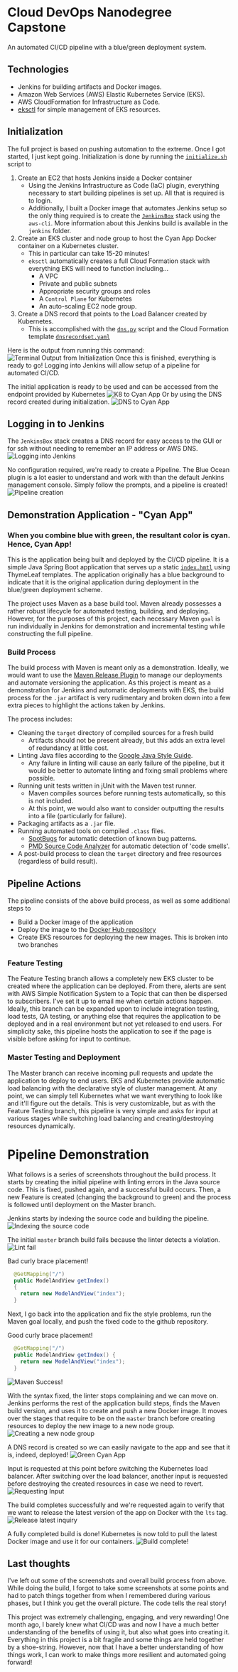 # Cloud DevOps Nanodegree Capstone
An automated CI/CD pipeline with a blue/green deployment system.

## Technologies
- Jenkins for building artifacts and Docker images.
- Amazon Web Services (AWS) Elastic Kubernetes Service (EKS).
- AWS CloudFormation for Infrastructure as Code.
- [eksctl](https://eksctl.io) for simple management of EKS resources.

## Initialization
The full project is based on pushing automation to the extreme. Once I got started, I just kept going. Initialization is done by running the [`initialize.sh`](./initialize.sh) script to
1. Create an EC2 that hosts Jenkins inside a Docker container
    - Using the Jenkins Infrastructure as Code (IaC) plugin, everything necessary to start building pipelines is set up. All that is required is to login.
    - Additionally, I built a Docker image that automates Jenkins setup so the only thing required is to create the [`JenkinsBox`](./cloudformation/JenkinsBox/stack.yaml) stack using the `aws-cli`. More information about this Jenkins build is available in the `jenkins` folder.
1. Create an EKS cluster and node group to host the Cyan App Docker container on a Kubernetes cluster.
    - This in particular can take 15-20 minutes!
    - `eksctl` automatically creates a full Cloud Formation stack with everything EKS will need to function including...
        - A VPC
        - Private and public subnets
        - Appropriate security groups and roles
        - A `Control Plane` for Kubernetes
        - An auto-scaling EC2 node group.
1. Create a DNS record that points to the Load Balancer created by Kubernetes.
    - This is accomplished with the [`dns.py`](./cloudformation/DNS/dns.py) script and the Cloud Formation template [`dnsrecordset.yaml`](./cloudformation/DNS/dnsrecordset.yaml)


Here is the output from running this command:
![Terminal Output from Initialization](./screenshots/initialization/terminal-output.jpg)
Once this is finished, everything is ready to go! Logging into Jenkins will allow setup of a pipeline for automated CI/CD.

The initial application is ready to be used and can be accessed from the endpoint provided by Kubernetes
![K8 to Cyan App](./screenshots/initialization/app-at-lb.jpg)
Or by using the DNS record created during initialization.
![DNS to Cyan App](./screenshots/initialization/app-at-dns.jpg)

## Logging in to Jenkins
The `JenkinsBox` stack creates a DNS record for easy access to the GUI or for ssh without needing to remember an IP address or AWS DNS.
![Logging into Jenkins](./screenshots/initialization/login-to-jenkins.jpg)

No configuration required, we're ready to create a Pipeline. The Blue Ocean plugin is a lot easier to understand and work with than the default Jenkins management console. Simply follow the prompts, and a pipeline is created!
![Pipeline creation](./screenshots/browser/blue-ocean-pipeline.png)

## Demonstration Application - "Cyan App"
### When you combine blue with green, the resultant color is cyan. Hence, Cyan App!
This is the application being built and deployed by the CI/CD pipeline. It is a
simple Java Spring Boot application that serves up a static
[`index.hmtl`](./src/main/resources/templates/index.html) using ThymeLeaf templates. The application originally has a blue background to indicate that it
is the original application during deployment in the blue/green deployment scheme.

The project uses Maven as a  base build tool. Maven already possesses a rather robust lifecycle for automated testing, building, and deploying. However, for
the purposes of this project, each necessary Maven `goal` is run individually
in Jenkins for demonstration and incremental testing while constructing the
full pipeline.

### Build Process
The build process with Maven is meant only as a demonstration. Ideally, we would want to use the
[Maven Release Plugin](http://maven.apache.org/maven-release/maven-release-plugin/) to manage our
deployments and automate versioning the application. As this project is meant as a demonstration for
Jenkins and automatic deployments with EKS, the build process for the `.jar` artifact is very rudimentary
and broken down into a few extra pieces to highlight the actions taken by Jenkins.

The process includes:
- Cleaning the `target` directory of compiled sources for a fresh build
    - Artifacts should not be present already, but this adds an extra level of redundancy at little cost.
- Linting Java files according to the [Google Java Style Guide](https://google.github.io/styleguide/javaguide.html).
    - Any failure in linting will cause an early failure of the pipeline, but it would be better to automate linting and fixing small problems where possible.
- Running unit tests written in jUnit with the Maven test runner.
    - Maven compiles sources before running tests automatically, so this is not included.
    - At this point, we would also want to consider outputting the results into a file (particularly for failure).
- Packaging artifacts as a `.jar` file.
- Running automated tools on compiled `.class` files.
    - [SpotBugs](https://spotbugs.github.io/) for automatic detection of known bug patterns.
    - [PMD Source Code Analyzer](https://pmd.github.io/) for automatic detection of 'code smells'.
- A post-build process to clean the `target` directory and free resources (regardless of build result).

## Pipeline Actions
The pipeline consists of the above build process, as well as some additional steps to
- Build a Docker image of the application
- Deploy the image to the [Docker Hub repository](https://hub.docker.com/repository/docker/scgerkin/cyan-app)
- Create EKS resources for deploying the new images. This is broken into two branches

### Feature Testing
The Feature Testing branch allows a completely new EKS cluster to be created where the application can be deployed. From there, alerts are sent with AWS Simple Notification System to a Topic that can then be dispersed to subscribers. I've set it up to email me when certain actions happen. Ideally, this branch can be expanded upon to include integration testing, load tests, QA testing, or anything else that requires the application to be deployed and in a real environment but not yet released to end users. For simplicity sake, this pipeline hosts the application to see if the page is visible before asking for input to continue.

### Master Testing and Deployment
The Master branch can receive incoming pull requests and update the application to deploy to end users. EKS and Kubernetes provide automatic load balancing with the declarative style of cluster management. At any point, we can simply tell Kubernetes what we want everything to look like and it'll figure out the details. This is very customizable, but as with the Feature Testing branch, this pipeline is very simple and asks for input at various stages while switching load balancing and creating/destroying resources dynamically.

# Pipeline Demonstration
What follows is a series of screenshots throughout the build process. It starts by creating the initial pipeline with linting errors in the Java source code. This is fixed, pushed again, and a successful build occurs. Then, a new Feature is created (changing the background to green) and the process is followed until deployment on the Master branch.

Jenkins starts by indexing the source code and building the pipeline.
![Indexing the source code](./screenshots/browser/blue-ocean-indexing.png)

The initial `master` branch build fails because the linter detects a violation.
![Lint fail](./screenshots/browser/blue-ocean-fail-linting.png)

Bad curly brace placement!
```java
  @GetMapping("/")
  public ModelAndView getIndex()
  {
    return new ModelAndView("index");
  }
```

Next, I go back into the application and fix the style problems, run the Maven goal locally, and push the fixed code to the github repository.

Good curly brace placement!
```java
  @GetMapping("/")
  public ModelAndView getIndex() {
    return new ModelAndView("index");
  }
```
![Maven Success!](./screenshots/terminal-mvn-check-style-pass.jpg)

With the syntax fixed, the linter stops complaining and we can move on. Jenkins performs the rest of the application build steps, finds the Maven build version, and uses it to create and push a new Docker image. It moves over the stages that require to be on the `master` branch before creating resources to deploy the new image to a new node group.
![Creating a new node group](./screenshots/browser/blue-ocean-cyan-goes-green.png)

A DNS record is created so we can easily navigate to the app and see that it is, indeed, deployed!
![Green Cyan App](./screenshots/cyan-goes-green.jpg)

Input is requested at this point before switching the Kubernetes load balancer. After switching over the load balancer, another input is requested before destroying the created resources in case we need to revert.
![Requesting Input](./screenshots/browser/blue-ocean-delete-test-cluster-resources.png)

The build completes successfully and we're requested again to verify that we want to release the latest version of the app on Docker with the `lts` tag.
![Release latest inquiry](./screenshots/browser/blue-ocean-lb-switchover.png)

A fully completed build is done! Kubernetes is now told to pull the latest Docker image and use it for our containers.
![Build complete!](./screenshots/browser/blue-ocean-initial-build-complete-success.png)

## Last thoughts
I've left out some of the screenshots and overall build process from above. While doing the build, I forgot to take some screenshots at some points and had to patch things together from when I remembered during various phases, but I think you get the overall picture. The code tells the real story!

This project was extremely challenging, engaging, and very rewarding! One month ago, I barely knew what CI/CD was and now I have a much better understanding of the benefits of using it, but also what goes into creating it. Everything in this project is a bit fragile and some things are held together by a shoe-string. However, now that I have a better understanding of how things work, I can work to make things more resilient and automated going forward!
